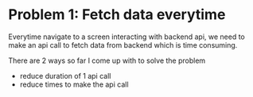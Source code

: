 # Problem 1: Fetch data everytime

Everytime navigate to a screen interacting with backend api,
we need to make an api call to fetch data from backend which is time consuming.

There are 2 ways so far I come up with to solve the problem

- reduce duration of 1 api call
- reduce times to make the api call

